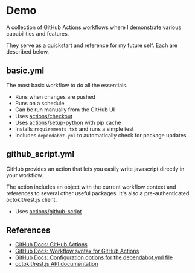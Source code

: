 # Demo

A collection of GitHub Actions workflows where I demonstrate various capabilities and features.

They serve as a quickstart and reference for my future self. Each are described below.

## basic.yml

The most basic workflow to do all the essentials.

- Runs when changes are pushed
- Runs on a schedule
- Can be run manually from the GitHub UI
- Uses [actions/checkout](https://github.com/actions/checkout)
- Uses [actions/setup-python](https://github.com/actions/setup-python) with pip cache
- Installs `requirements.txt` and runs a simple test
- Includes `dependabot.yml` to automatically check for package updates

## github_script.yml

GitHub provides an action that lets you easily write javascript directly in your workflow.

The action includes an object with the current workflow context and references to several other useful packages. It's also a pre-authenticated octokit/rest.js client.

- Uses [actions/github-script](https://github.com/actions/github-script)

## References

- [GitHub Docs: GitHub Actions](https://docs.github.com/en/actions)
- [GitHub Docs: Workflow syntax for GitHub Actions](https://docs.github.com/en/actions/writing-workflows/workflow-syntax-for-github-actions)
- [GitHub Docs: Configuration options for the dependabot.yml file](https://docs.github.com/en/code-security/dependabot/dependabot-version-updates/configuration-options-for-the-dependabot.yml-file)
- [octokit/rest.js API documentation](https://octokit.github.io/rest.js)
